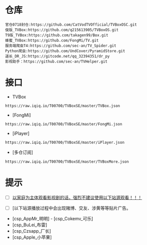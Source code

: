 # 仓库
```
官仓0718封仓:https://github.com/CatVodTVOfficial/TVBoxOSC.git
俊版_TVBox:https://github.com/q215613905/TVBoxOS.git
T9版_TVBox:https://github.com/takagen99/Box.git
蜂蜜_TVBox:https://github.com/FongMi/TV.git
服务端爬虫T4:https://github.com/sec-an/TV_Spider.git
Python爬虫:https://github.com/UndCover/PyramidStore.git
道长_DR_JS:https://gitcode.net/qq_32394351/dr_py
影视助手：https://github.com/sec-an/TVHelper.git
```
# 接口
- TVBox
```
https://raw.iqiq.io/T00700/TVBoxSE/master/TVBox.json
```
- [FongMi]
```
https://raw.iqiq.io/T00700/TVBoxSE/master/FongMi.json
```
- [iPlayer]
```
https://raw.iqiq.io/T00700/TVBoxSE/master/iPlayer.json
```
- [多仓订阅]
```
https://raw.iqiq.io/T00700/TVBoxSE/master/TVBoxMore.json
```

# 提示
- [ ] [以家庭为主体观看影视剧的话，强烈不建议使用以下站源观看！！！]()
- [ ] [以下站源播放过程中会出现赌博、交友、涉黄等等贴片广告。


- [csp_AppMr_明明]  - [csp_Cokemv_可乐]
- [csp_BuLei_布雷]
- [csp_Czsapp_厂长]
- [csp_Apple_小苹果]
